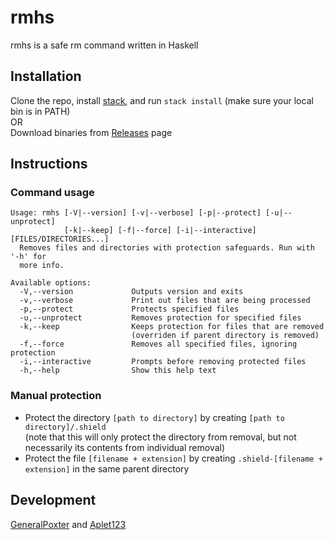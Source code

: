 # rmhs

rmhs is a safe rm command written in Haskell

## Installation
Clone the repo, install [stack](https://github.com/commercialhaskell/stack), and run `stack install` (make sure your local bin is in PATH)  
OR  
Download binaries from [Releases](https://github.com/GeneralPoxter/rmhs/releases) page

## Instructions
### Command usage
```
Usage: rmhs [-V|--version] [-v|--verbose] [-p|--protect] [-u|--unprotect] 
            [-k|--keep] [-f|--force] [-i|--interactive] [FILES/DIRECTORIES...]
  Removes files and directories with protection safeguards. Run with '-h' for
  more info.

Available options:
  -V,--version             Outputs version and exits
  -v,--verbose             Print out files that are being processed
  -p,--protect             Protects specified files
  -u,--unprotect           Removes protection for specified files
  -k,--keep                Keeps protection for files that are removed
                           (overriden if parent directory is removed)
  -f,--force               Removes all specified files, ignoring protection
  -i,--interactive         Prompts before removing protected files
  -h,--help                Show this help text
```
### Manual protection
* Protect the directory `[path to directory]` by creating `[path to directory]/.shield`  
(note that this will only protect the directory from removal, but not necessarily its contents from individual removal)  
* Protect the file `[filename + extension]` by creating `.shield-[filename + extension]` in the same parent directory

## Development
[GeneralPoxter](https://generalpoxter.github.io/) and [Aplet123](https://aplet.me/)
